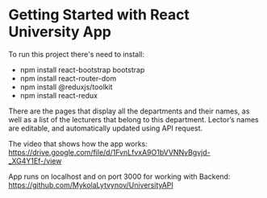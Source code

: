 # Getting Started with React University App

To run this project there's need to install:

- npm install react-bootstrap bootstrap
- npm install react-router-dom
- npm install @reduxjs/toolkit
- npm install react-redux

There are the pages that display all the departments and their names, as well as a list of the lecturers 
that belong to this department. Lector’s names are editable, and automatically updated using API request.

The video that shows how the app works: https://drive.google.com/file/d/1FvnLfvxA9O1bVVNNvBgvjd-_XG4Y1Ef-/view

App runs on localhost and on port 3000 for working with Backend: https://github.com/MykolaLytvynov/UniversityAPI
